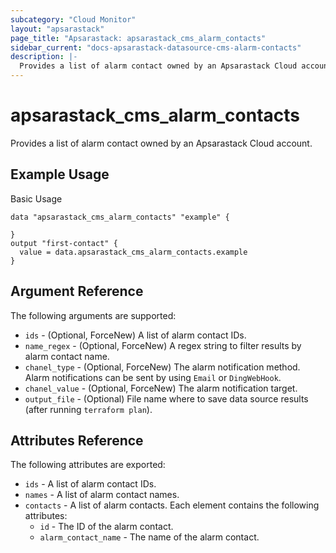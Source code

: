 ```yaml
---
subcategory: "Cloud Monitor"
layout: "apsarastack"
page_title: "Apsarastack: apsarastack_cms_alarm_contacts"
sidebar_current: "docs-apsarastack-datasource-cms-alarm-contacts"
description: |-
  Provides a list of alarm contact owned by an Apsarastack Cloud account.
---
```


# apsarastack\_cms\_alarm\_contacts

Provides a list of alarm contact owned by an Apsarastack Cloud account.

## Example Usage

Basic Usage

```
data "apsarastack_cms_alarm_contacts" "example" {

}
output "first-contact" {
  value = data.apsarastack_cms_alarm_contacts.example
}
```

## Argument Reference

The following arguments are supported:

* `ids` - (Optional, ForceNew) A list of alarm contact IDs. 
* `name_regex` - (Optional, ForceNew) A regex string to filter results by alarm contact name. 
* `chanel_type` - (Optional, ForceNew)  The alarm notification method. Alarm notifications can be sent by using `Email` or `DingWebHook`.
* `chanel_value` - (Optional, ForceNew)  The alarm notification target.
* `output_file` - (Optional) File name where to save data source results (after running `terraform plan`). 


## Attributes Reference

The following attributes are exported:

* `ids` - A list of alarm contact IDs.
* `names` - A list of alarm contact names.
* `contacts` - A list of alarm contacts. Each element contains the following attributes:
    * `id` - The ID of the alarm contact.
    * `alarm_contact_name` - The name of the alarm contact.
